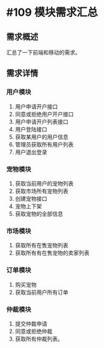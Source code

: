 # #109 模块需求汇总

## 需求概述
汇总了一下前端和移动的需求。

## 需求详情
### 用户模块
1. 用户申请开户接口
2. 同意或拒绝用户开户接口
3. 用户申请开户列表接口
4. 用户登陆接口
5. 获取某用户的用户信息
6. 管理员获取所有用户列表
7. 用户退出登录

### 宠物模块
1. 获取当前用户的宠物列表
2. 获取市场所有宠物列表
3. 创建宠物接口
4. 宠物上下架
5. 获取宠物的全部信息

### 市场模块
1. 获取所有在售宠物列表
2. 获取所有有在售宠物的卖家列表

### 订单模块
1. 购买宠物
2. 获取当前用户所有订单

### 仲裁模块
1. 提交仲裁申请
2. 同意或拒绝仲裁
3. 获取所有仲裁列表。